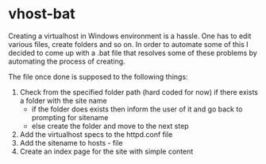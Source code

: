 vhost-bat
=========

Creating a virtualhost in Windows environment is a hassle.  One has to edit various files, create folders and so on.  In order to automate some of this I decided to come up with a .bat file that resolves some of these problems by automating the process of creating.

The file once done is supposed to the following things:

  1.  Check from the specified folder path (hard coded for now) if there exists a folder with the site name
        - if the folder does exists then inform the user of it and go back to prompting for sitename
        - else create the folder and move to the next step
  2.  Add the virtualhost specs to the httpd.conf file
  3.  Add the sitename to hosts - file
  4.  Create an index page for the site with simple content


  
      
